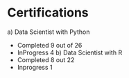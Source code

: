 # Certifications
a) Data Scientist with Python 
   - Completed 9 out of 26
   - InProgress 4
b) Data Scientist with R
   - Completed 8 out 22
   - Inprogress 1
